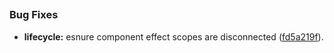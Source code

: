 ## 


### Bug Fixes

* **lifecycle:** esnure component effect scopes are disconnected ([fd5a219f](https://github.com/guardstrikelab/leaderboard-frontend/commit/fd5a219fc860517b47376bf8fe916e5bf4d634ad)).